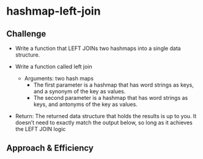 # hashmap-left-join 



## Challenge
- Write a function that LEFT JOINs two hashmaps into a single data structure.

- Write a function called left join
    - Arguments: two hash maps
      - The first parameter is a hashmap that has word strings as keys, and a synonym of the key as values.
      - The second parameter is a hashmap that has word strings as keys, and antonyms of the key as values.
- Return: The returned data structure that holds the results is up to you. It doesn’t need to exactly match the output below, so long as it achieves the LEFT JOIN logic

## Approach & Efficiency
